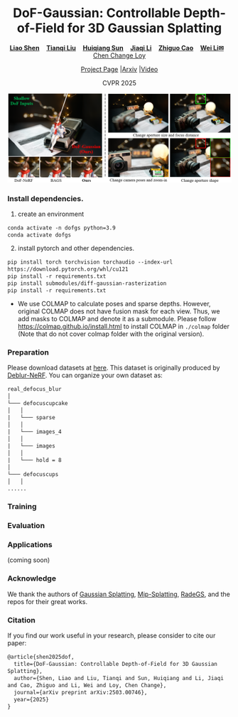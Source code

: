 <p align="center">
  <h1 align="center">DoF-Gaussian: Controllable Depth-of-Field for 3D Gaussian Splatting</h1>
  <p align="center">
    <a href="https://leoshen917.github.io/"><strong>Liao Shen</strong></a>
    &nbsp;&nbsp;
    <a href="https://tqtqliu.github.io/"><strong>Tianqi Liu</strong></a>
    &nbsp;&nbsp;
    <a href="https://huiqiang-sun.github.io/"><strong>Huiqiang Sun</strong></a>
    &nbsp;&nbsp;
    <a href="https://lijia7.github.io"><strong>Jiaqi Li</strong></a>
    &nbsp;&nbsp;
    <a href="http://english.aia.hust.edu.cn/info/1085/1528.htm"><strong>Zhiguo Cao</strong></a>
    &nbsp;&nbsp;
    <a href="https://weivision.github.io/"><strong>Wei Li<sep>✉</sep></strong></a>
    &nbsp;&nbsp;
    <a href="https://www.mmlab-ntu.com/person/ccloy/index.html"<strong>Chen Change Loy</strong></a>
  </p>
  <p align="center">
    <a href="https://dof-gaussian.github.io/"<strong>Project Page</strong></a> |<a href="https://arxiv.org/abs/2503.00746"<strong>Arxiv</strong></a> |<a href="https://www.youtube.com/watch?v=-kaWXVW0TCg"<strong>Video</strong></a> 
  </p>
  <p align="center">
    CVPR 2025
  </p>
</p>


<div align="center">
        <img src="./assets/teaser1.png">
  </div>

### Install dependencies.

1. create an  environment

```
conda activate -n dofgs python=3.9
conda activate dofgs
```

2. install pytorch and other dependencies.

```
pip install torch torchvision torchaudio --index-url https://download.pytorch.org/whl/cu121
pip install -r requirements.txt
pip install submodules/diff-gaussian-rasterization
pip install -r requirements.txt
```

- We use COLMAP to calculate poses and sparse depths. However, original COLMAP does not have fusion mask for each view. Thus, we add masks to COLMAP and denote it as a submodule. Please follow https://colmap.github.io/install.html to install COLMAP in `./colmap` folder (Note that do not cover colmap folder with the original version).

### Preparation

Please download datasets at [here](https://drive.google.com/drive/folders/1qXSgGWUbgIfKdNK16AytEHvxO0lRZ0K5). This dataset is originally produced by [Deblur-NeRF](https://github.com/limacv/Deblur-NeRF). You can organize your own dataset as:

```
real_defocus_blur
│
└─── defocuscupcake
│   │
|   └─── sparse
│   │
|   └─── images_4
│   │
|   └─── images
│   │
|   └─── hold = 8
│ 
└─── defocuscups
│   │
......

```

### Training



### Evaluation



### Applications

(coming soon)

### Acknowledge

We thank the authors of [Gaussian Splatting](), [Mip-Splatting](https://github.com/graphdeco-inria/gaussian-splatting/tree/main), [RadeGS](https://github.com/BaowenZ/RaDe-GS/tree/main), and the repos for their great works.

### Citation
If you find our work useful in your research, please consider to cite our paper:

```
@article{shen2025dof,
  title={DoF-Gaussian: Controllable Depth-of-Field for 3D Gaussian Splatting},
  author={Shen, Liao and Liu, Tianqi and Sun, Huiqiang and Li, Jiaqi and Cao, Zhiguo and Li, Wei and Loy, Chen Change},
  journal={arXiv preprint arXiv:2503.00746},
  year={2025}
}
```
